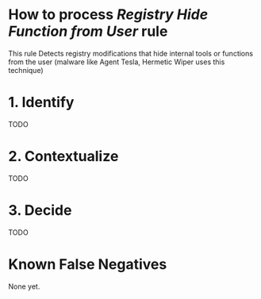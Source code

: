 # How to process *Registry Hide Function from User* rule
This rule Detects registry modifications that hide internal tools or functions from the user (malware like Agent Tesla, Hermetic Wiper uses this technique)

# 1. Identify
TODO

# 2. Contextualize
TODO

# 3. Decide
TODO

# Known False Negatives
None yet.
